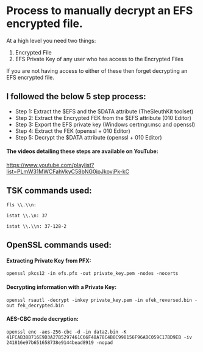 
# Process to manually decrypt an EFS encrypted file. 
 
At a high level you need two things:
1. Encrypted File
2. EFS Private Key of any user who has access to the Encrypted Files

If you are not having access to either of these then forget decrypting an EFS encrypted file. 

## I followed the below 5 step process:
* Step 1: Extract the $EFS and the $DATA attribute (TheSleuthKit toolset)
* Step 2: Extract the Encrypted FEK from the $EFS attribute (010 Editor)
* Step 3: Export the EFS private key (Windows certmgr.msc and openssl)
* Step 4: Extract the FEK (openssl + 010 Editor)
* Step 5: Decrypt the $DATA attribute (openssl + 010 Editor)

#### The videos detailing these steps are available on YouTube:
https://www.youtube.com/playlist?list=PLmW31MWCFahVkyC58bNG0ipJkovjPk-kC


## TSK commands used:

`fls \\.\\n: `

`istat \\.\n: 37` 

`istat \\.\\n: 37-128-2`


## OpenSSL commands used:

#### Extracting Private Key from PFX:
`openssl pkcs12 -in efs.pfx -out private_key.pem -nodes -nocerts`

#### Decrypting information with a Private Key:
`openssl rsautl -decrypt -inkey private_key.pem -in efek_reversed.bin -out fek_decrypted.bin` 


#### AES-CBC mode decryption:
`openssl enc -aes-256-cbc -d -in data2.bin -K 41FCAB38B716E9D3A27B5297461C66F48A78C4B8C998156F96ABC059C17BD9EB -iv 241816e97b651658738e9144bead8919 -nopad`
